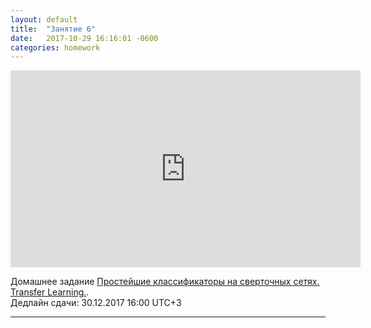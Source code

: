 ```yaml
---
layout: default
title:  "Занятие 6"
date:   2017-10-29 16:16:01 -0600
categories: homework
---
```

<center><div class="video-container"><iframe width="560" height="315" src="https://www.youtube.com/embed/RVk2RUW9Euk" frameborder="0" allowfullscreen></iframe></div></center>  
  
Домашнее задание [Простейшие классификаторы на сверточных сетях. Transfer Learning.](https://github.com/deepmipt/dlschl/tree/master/materials/homeworks/hw07).  
Дедлайн сдачи: 30.12.2017 16:00 UTC+3

----------------------------
